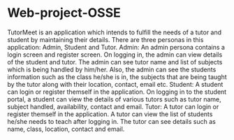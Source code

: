 # Web-project-OSSE
TutorMeet is an application which intends to fulfill the needs of a tutor and student by maintaining their details. 
There are three personas in this application: Admin, Student and Tutor.
Admin: 
An admin persona contains a login screen and register screen. On logging in, the admin can view details of the student and tutor. The admin can see tutor name and list of subjects which is being handled by him/her. Also, the admin can see the students information such as the class he/she is in, the subjects that are being taught by the tutor along with their location, contact, email etc.
Student: 
A student can login or register themself in the application. On logging in to the student portal, a student can view the details of various tutors such as tutor name, subject handled, availability, contact and email.
Tutor:
A tutor can login or register themself in the application. A tutor can view the list of students he/she needs to teach after logging in. The tutor can see details such as name, class, location, contact and email.

